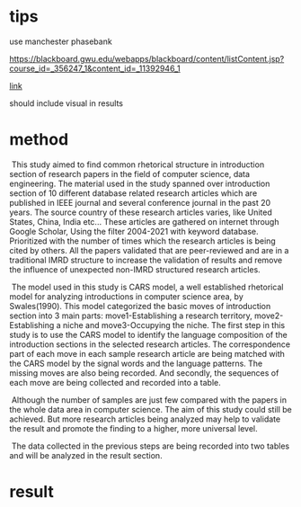 # tips

use manchester phasebank

https://blackboard.gwu.edu/webapps/blackboard/content/listContent.jsp?course_id=_356247_1&content_id=_11392946_1

[link](https://learn-us-east-1-prod-fleet02-xythos.content.blackboardcdn.com/5fd21eff2f29a/9987013?X-Blackboard-Expiration=1637107200000&X-Blackboard-Signature=z9HO3T9V5PF2AjvK324sVZWeeh0yjpkGxbAJvPW5VWI%3D&X-Blackboard-Client-Id=105287&response-cache-control=private%2C%20max-age%3D21600&response-content-disposition=inline%3B%20filename%2A%3DUTF-8%27%27sample%2520final%2520paper%25201.pdf&response-content-type=application%2Fpdf&X-Amz-Security-Token=IQoJb3JpZ2luX2VjENv%2F%2F%2F%2F%2F%2F%2F%2F%2F%2FwEaCXVzLWVhc3QtMSJHMEUCIQChATFAIRAxLvm%2FZ7CCRtJ%2B%2B4WU%2F3gGLc9SrscSCLeiSQIgYhFnzqPtN6DbcerlBl%2BYvlKuvwm5BPhNABH7Ca9Ya6wqgwQIlP%2F%2F%2F%2F%2F%2F%2F%2F%2F%2FARACGgw2MzU1Njc5MjQxODMiDLhzw2jaez4XXSnmryrXA726Jk3TmwwNs7%2BdRtyllwMLa8xzEdQMpnkYVqV0v0RR6BwewPSPkWbAkYAI4UmW1xoJMYwXH2oY0v1g1qA%2BtISAs9vC4rT%2B8nvBWcP7Z2EbOUjbimMc3ACjPvrHKoR2I2biSpdLW699wIt%2FgbnPVTxni6OBSToJGwtWZ8hmCGe1HaKjmyPWdMWKve0pmx%2BDHsI5MyXc2VicdCXLeJd%2BUrp0JAy8B2RIHSDehuc8teei4Trs5XHj%2BUZeO5Vhvt4i%2FuZNZA0uzXIhNGWk2x%2FSgDyd4esNnRVYcJJuBHU2YpGxsvc%2FFAS8HIbVl3g5zcCpbVayITcMZZeJNypase5QEIc%2FP1OEluuyeZ8MjEAWvUb47zCzgBmuLL0xqHoEq8ox%2BiV%2FtB1oEQShjDkmSmSHRh%2Bx8H%2FBty9Hf7CnyhrCpbo0y0UigReQFf1pKvz6Ee1CjlWRYqU9ezeiaosLZ6Ll5mFoGgzOtsF2KnXCu1KjLRcUl0ta%2BjHvp%2F0gVckI8lM5CHd0v3To68ozF86CemuVHYvAsTdUkc72wAB9SXMu72gXuzBDUJw6OrwL%2Feh%2Fk%2B5r7sge1wW4I2sG%2FFXlpCXqT%2Bj9j4IhY%2B6h%2BdAEJW8NSFLOAVNvOG%2B0%2FTDk7s%2BMBjqlAUEuN%2F%2B0DE9EQM07cCphUCM3NRPwsoREClolHVfrZbMTSqTp%2BUg%2BRW1uWxpV1igAW7QFW31ld6GBJelKuRXgtK1en0MtKT5Zuitf8eRyxxE9gKFncqH4Z0c2313zc1YQhUtwSABCmYcUrZOKASyQjQqYUoEUSVV1gnbF7InW2aOSmiu7pmsw25dBNDHb0VnVmaufZxxJEKeuPprv%2BQKL98u2frA7Ww%3D%3D&X-Amz-Algorithm=AWS4-HMAC-SHA256&X-Amz-Date=20211116T180000Z&X-Amz-SignedHeaders=host&X-Amz-Expires=21600&X-Amz-Credential=ASIAZH6WM4PL2FBSJ7CE%2F20211116%2Fus-east-1%2Fs3%2Faws4_request&X-Amz-Signature=15eca13ef06ad3b2f15c2d40e87d63768254dc3e50c09e69618b191444234c92)

should include visual in results

# method

​	This study aimed to find common rhetorical structure in introduction section of research papers in the field of computer science, data engineering. The material used in the study spanned over introduction section of 10 different database related research articles which are published in IEEE journal and several conference journal in the past 20 years. The source country of these research articles varies, like United States, China, India etc... These articles are gathered on internet through Google Scholar, Using the filter 2004-2021 with keyword database. Prioritized with the number of times which the research articles is being cited by others. All the papers validated that are peer-reviewed and are in a traditional IMRD structure to increase the validation of results and remove the influence of unexpected non-IMRD structured research articles.

​	The model used in this study is CARS model, a well established rhetorical model for analyzing introductions in computer science area, by Swales(1990). This model categorized the basic moves of introduction section into 3 main parts: move1-Establishing a research territory, move2-Establishing a niche and move3-Occupying the niche. The first step in this study is to use the CARS model to identify the language composition of the introduction sections in the selected research articles. The correspondence part of each move in each sample research article are being matched with the CARS model by the signal words and the language patterns. The missing moves are also being recorded. And secondly, the sequences of each move are being collected and recorded into a table. 

​	  Although the number of samples are just few compared with the papers in the whole data area in computer science. The aim of this study could still be achieved. But more research articles being analyzed may help to validate the result and promote the finding to a higher, more universal level.

​	The data collected in the previous steps are being recorded into two tables and will be analyzed in the result section.

# result

